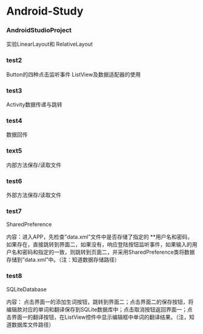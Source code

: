 # Android-Study
### AndroidStudioProject

实验LinearLayout和 RelativeLayout

### test2

Button的四种点击监听事件
ListView及数据适配器的使用
### test3
Activity数据传递与跳转
### test4
数据回传

### text5

内部方法保存/读取文件

### test6

外部方法保存/读取文件

### test7

SharedPreference

内容：进入APP，先检查”data.xml”文件中是否存储了指定的 **用户名和密码，如果存在，直接跳转到界面二，如果没有，响应登陆按钮监听事件，如果输入的用户名和密码和指定的一致，则跳转到页面二，并采用SharedPreference类将数据存储到”data.xml”中。（注：知道数据存储路径）

### test8

SQLiteDatabase

内容： 点击界面一的添加生词按钮，跳转到界面二；点击界面二的保存按钮，将编辑款对应的单词和翻译保存到SQLite数据库中；点击取消按钮返回界面一；点击界面一的翻译按钮，在ListView控件中显示编辑框中单词的翻译结果。（注，知道数据库文件路径）